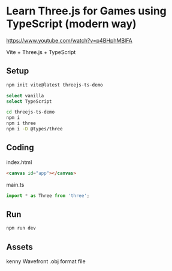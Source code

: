 #  Learn Three.js for Games using TypeScript (modern way)
https://www.youtube.com/watch?v=p4BHphMBlFA


Vite + Three.js + TypeScript

## Setup

```bash
npm init vite@latest threejs-ts-demo

select vanilla
select TypeScript

cd threejs-ts-demo
npm i
npm i three
npm i -D @types/three
```

## Coding

index.html

```html
<canvas id="app"></canvas>    
```

main.ts

```ts
import * as Three from 'three';
```

## Run

```bash
npm run dev
```

## Assets

kenny
Wavefront .obj format file
